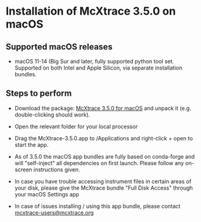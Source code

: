 # Installation of McXtrace 3.5.0 on macOS 

## Supported macOS releases
* macOS 11-14 (Big Sur and later, fully supported python tool set. Supported on both Intel and Apple Silicon,
  via separate installation bundles.

## Steps to perform

* Download the package:
  [McXtrace 3.5.0 for macOS](https://download.mcxtrace.org/mcxtrace-3.5.0/mac/mcxtrace-macOS-x86_64.tgz)
 and unpack it (e.g. double-clicking should work).

* Open the relevant folder for your local processor

* Drag the McXtrace-3.5.0.app to /Applications and right-click + open to start the app. 

* As of 3.5.0 the macOS app bundles are fully based on conda-forge and will "self-inject" all dependencies on first launch. Please follow any on-screen instructions given.
  
* In case you have trouble accessing instrument files in certain areas
  of your disk, please give the McXtrace bundle "Full Disk Access"
  through your macOS Settings app

* In case of issues installing / using this app bundle, please contact mcxtrace-users@mcxtrace.org
